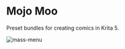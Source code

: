 # Mojo Moo
Preset bundles for creating comics in Krita 5.

![mass-menu](https://github.com/ink-cow/moo/assets/97487016/c8fe9f17-1284-4c8a-ab51-2ebf8e2c1dda)

